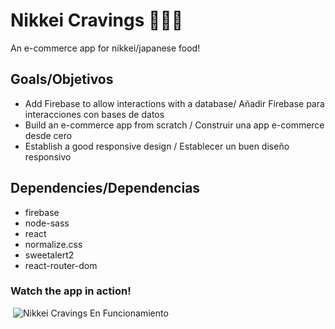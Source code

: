 # Nikkei Cravings 🍣🍣🍣

An e-commerce app for nikkei/japanese food!

## Goals/Objetivos

- Add Firebase to allow interactions with a database/ Añadir Firebase para interacciones con bases de datos
- Build an e-commerce app from scratch / Construir una app e-commerce desde cero
- Establish a good responsive design / Establecer un buen diseño responsivo

## Dependencies/Dependencias

- firebase
- node-sass
- react
- normalize.css
- sweetalert2
- react-router-dom

### Watch the app in action!

​
![Nikkei Cravings En Funcionamiento](https://github.com/pepitoex123/Nikkei_Cravings/blob/main/chrome-capture.gif)
